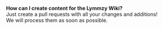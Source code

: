 <b>How can I create content for the Lymmzy Wiki?</b><br>
Just create a pull requests with all your changes and additions!<br>
We will process them as soon as possible.
